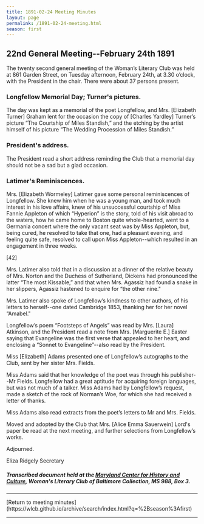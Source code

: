```yaml
---
title: 1891-02-24 Meeting Minutes
layout: page
permalink: /1891-02-24-meeting.html
season: first
---
```


<style>
    #maincontent{
        font-size:1.4em;
    }
</style>
## 22nd General Meeting--February 24th 1891

The twenty second general meeting of the Woman’s Literary Club was held at 861 Garden Street, on Tuesday afternoon, February 24th, at 3.30 o’clock, with the President in the chair. There were about 37 persons present.

### Longfellow Memorial Day; Turner's pictures.

The day was kept as a memorial of the poet Longfellow, and Mrs. [Elizabeth Turner] Graham lent for the occasion the copy of [Charles Yardley] Turner’s picture “The Courtship of Miles Standish,” and the etching by the artist himself of his picture “The Wedding Procession of Miles Standish.”

### President's address.

The President read a short address reminding the Club that a memorial day should not be a sad but a glad occasion.

### Latimer's Reminiscences.

Mrs. [Elizabeth Wormeley] Latimer gave some personal reminiscences of Longfellow. She knew him when he was a young man, and took much interest in his love affairs, knew of his unsuccessful courtship of Miss Fannie Appleton of which “Hyperion” is the story, told of his visit abroad to the waters, how he came home to Boston quite whole-hearted, went to a Germania concert where the only vacant seat was by Miss Appleton, but, being cured, he resolved to take that one, had a pleasant evening, and feeling quite safe, resolved to call upon Miss Appleton--which resulted in an engagement in three weeks.

[42]

Mrs. Latimer also told that in a discussion at a dinner of the relative beauty of Mrs. Norton and the Duchess of Sutherland, Dickens had pronounced the latter “The most Kissable,” and that when Mrs. Agassiz had found a snake in her slippers, Agassiz hastened to enquire for “the other nine."

Mrs. Latimer also spoke of Longfellow’s kindness to other authors, of his letters to herself--one dated Cambridge 1853, thanking her for her novel “Amabel."

Longfellow’s poem “Footsteps of Angels” was read by Mrs. [Laura] Atkinson, and the President read a note from Mrs. [Marguerite E.] Easter saying that Evangeline was the first verse that appealed to her heart, and enclosing a “Sonnet to Evangeline”--also read by the President.

Miss [Elizabeth] Adams presented one of Longfellow’s autographs to the Club, sent by her sister Mrs. Fields.

Miss Adams said that her knowledge of the poet was through his publisher--Mr Fields. Longfellow had a great aptitude for acquiring foreign languages, but was not much of a talker. Miss Adams had by Longfellow’s request, made a sketch of the rock of Norman’s Woe, for which she had received a letter of thanks.

Miss Adams also read extracts from the poet’s letters to Mr and Mrs. Fields.

Moved and adopted by the Club that Mrs. [Alice Emma Sauerwein] Lord's paper be read at the next meeting, and further selections from Longfellow’s works.

Adjourned.

Eliza Ridgely
Secretary

##### Transcribed document held at the [Maryland Center for History and Culture](http://mdhs.org/), Woman's Literary Club of Baltimore Collection, MS 988, Box 3. 

<hr>
[Return to meeting minutes](https://wlcb.github.io/archive/search/index.html?q=%2Bseason%3Afirst)
<hr>